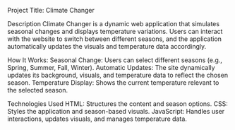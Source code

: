 Project Title: Climate Changer

Description
Climate Changer is a dynamic web application that simulates seasonal changes and displays temperature variations. Users can interact with the website to switch between different seasons, and the application automatically updates the visuals and temperature data accordingly.

How It Works:
Seasonal Change: Users can select different seasons (e.g., Spring, Summer, Fall, Winter).
Automatic Updates: The site dynamically updates its background, visuals, and temperature data to reflect the chosen season.
Temperature Display: Shows the current temperature relevant to the selected season.

Technologies Used
HTML: Structures the content and season options.
CSS: Styles the application and season-based visuals.
JavaScript: Handles user interactions, updates visuals, and manages temperature data.
